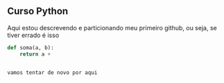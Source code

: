 ## **Curso Python** 

Aqui estou descrevendo e particionando meu primeiro github, ou seja, se tiver errado é isso

```python
def soma(a, b):
    return a + 


vamos tentar de novo por aqui

